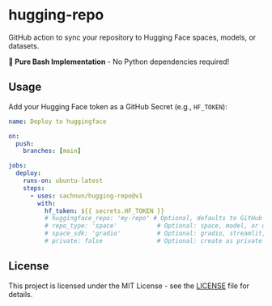# hugging-repo

GitHub action to sync your repository to Hugging Face spaces, models, or datasets.

**🚀 Pure Bash Implementation** - No Python dependencies required!

## Usage

Add your Hugging Face token as a GitHub Secret (e.g., `HF_TOKEN`):

```yaml
name: Deploy to huggingface

on:
  push:
    branches: [main]

jobs:
  deploy:
    runs-on: ubuntu-latest
    steps:
      - uses: sachnun/hugging-repo@v1
        with:
          hf_token: ${{ secrets.HF_TOKEN }}
          # huggingface_repo: 'my-repo' # Optional, defaults to GitHub repo name
          # repo_type: 'space'           # Optional: space, model, or dataset (default: space)
          # space_sdk: 'gradio'          # Optional: gradio, streamlit, static, or docker (auto-detects docker if Dockerfile exists)
          # private: false               # Optional: create as private repo
```

## License

This project is licensed under the MIT License - see the [LICENSE](LICENSE) file for details.